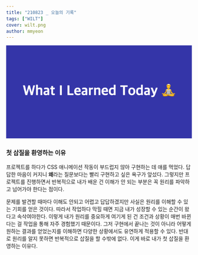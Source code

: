 ```yaml
---
title: "210823 _ 오늘의 기록"
tags: ["WILT"]
cover: wilt.png
author: mmyeon
---
```


![what i learned today](./wilt.png)

### 첫 삽질을 환영하는 이유

프로젝트를 하다가 CSS 애니메이션 작동이 부드럽지 않아 구현하는 데 애를 먹었다. 답답한 마음이 커지니 <b>왜</b>라는 질문보다는 빨리 구현하고 싶은 욕구가 앞섰다. 그렇지만 프로젝트를 진행하면서 반복적으로 내가 배운 건 이해가 안 되는 부분은 꼭 원리를 파악하고 넘어가야 한다는 점이다.

문제를 발견할 때마다 이해도 안되고 어렵고 답답하겠지만 사실은 원리를 이해할 수 있는 기회를 얻은 것이다. 따라서 작업하다 막힐 때면 지금 내가 성장할 수 있는 순간이 왔다고 속삭여야한다. 이렇게 내가 원리를 중요하게 여기게 된 건 조건과 상황이 매번 바뀐다는 걸 작업을 통해 자주 경험했기 때문이다. 그저 구현에서 끝나는 것이 아니라 어떻게 원하는 결과를 얻었는지를 이해하면 다양한 상황에서도 유연하게 적용할 수 있다. 반대로 원리를 알지 못하면 반복적으로 삽질을 할 수밖에 없다. 이게 바로 내가 첫 삽질을 환영하는 이유다.

